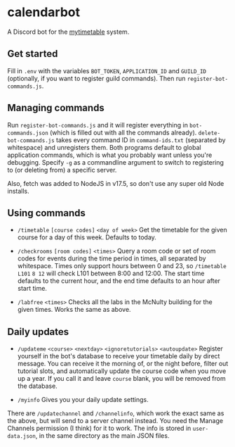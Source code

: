 # calendarbot
A Discord bot for the [mytimetable](https://mytimetable.dcu.ie/) system. 
## Get started
Fill in `.env` with the variables `BOT_TOKEN`, `APPLICATION_ID` and `GUILD_ID` (optionally, if you want to register guild commands). Then run `register-bot-commands.js`.

## Managing commands
Run `register-bot-commands.js` and it will register everything in `bot-commands.json` (which is filled out with all the commands already). `delete-bot-commands.js` takes every command ID in `command-ids.txt` (separated by whitespace) and unregisters them.
Both programs default to global application commands, which is what you probably want unless you're debugging. Specify `-g` as a commandline argument to switch to registering to (or deleting from) a specific server.

Also, fetch was added to NodeJS in v17.5, so don't use any super old Node installs.
## Using commands
* `/timetable` `[course codes]` `<day of week>`
Get the timetable for the given course for a day of this week. Defaults to today.


* `/checkrooms` `[room codes]` `<times>`
Query a room code or set of room codes for events during the time period in times, all separated by whitespace. 
Times only support hours between 0 and 23, so `/timetable` `L101` `8 12` will check L101 between 8:00 and 12:00. The start time defaults to the current hour, and the end time defaults to an hour after start time.


* `/labfree` `<times>`
Checks all the labs in the McNulty building for the given times. Works the same as above.

## Daily updates
* `/updateme` `<course>` `<nextday>` `<ignoretutorials>` `<autoupdate>`
Register yourself in the bot's database to receive your timetable daily by direct message.
You can receive it the morning of, or the night before, filter out tutorial slots, and automatically update the course code when you move up a year.
If you call it and leave `course` blank, you will be removed from the database.


* `/myinfo`
Gives you your daily update settings.


There are `/updatechannel` and `/channelinfo`, which work the exact same as the above, but will send to a server channel instead. You need the Manage Channels permission (I think) for it to work. The info is stored in `user-data.json`, in the same directory as the main JSON files.
